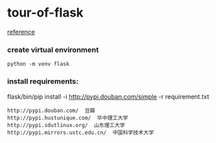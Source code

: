 # tour-of-flask

[reference](http://www.pythondoc.com/flask-mega-tutorial/)

### create virtual environment
```shell
python -m venv flask
```

### install requirements:
flask/bin/pip install -i http://pypi.douban.com/simple -r requirement.txt

```
http://pypi.douban.com/  豆瓣
http://pypi.hustunique.com/  华中理工大学
http://pypi.sdutlinux.org/  山东理工大学
http://pypi.mirrors.ustc.edu.cn/  中国科学技术大学
```


